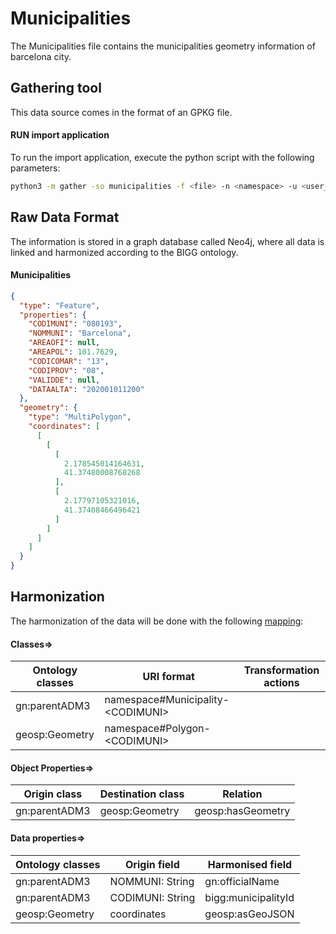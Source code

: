 # Municipalities

The Municipalities file contains the municipalities geometry information of barcelona city.

## Gathering tool

This data source comes in the format of an GPKG file.

#### RUN import application

To run the import application, execute the python script with the following parameters:

```bash
python3 -m gather -so municipalities -f <file> -n <namespace> -u <user_importing> -tz <file_timezone> -st <storage>
```

## Raw Data Format

The information is stored in a graph database called Neo4j, where all data is linked and harmonized according to the
BIGG ontology.

#### Municipalities

````json
{
  "type": "Feature",
  "properties": {
    "CODIMUNI": "080193",
    "NOMMUNI": "Barcelona",
    "AREAOFI": null,
    "AREAPOL": 101.7629,
    "CODICOMAR": "13",
    "CODIPROV": "08",
    "VALIDDE": null,
    "DATAALTA": "202001011200"
  },
  "geometry": {
    "type": "MultiPolygon",
    "coordinates": [
      [
        [
          [
            2.178545014164631,
            41.37480008768268
          ],
          [
            2.17797105321016,
            41.37408466496421
          ]
        ]
      ]
    ]
  }
}
````

## Harmonization

The harmonization of the data will be done with the following [mapping](mapping.yaml):

#### Classes=>

| Ontology classes | URI format                              | Transformation actions |
|------------------|-----------------------------------------|------------------------|
| gn:parentADM3    | namespace#Municipality-&lt;CODIMUNI&gt; |                        |
| geosp:Geometry   | namespace#Polygon-&lt;CODIMUNI&gt;      |                        |

#### Object Properties=>

| Origin class  | Destination class | Relation          |
|---------------|-------------------|-------------------|
| gn:parentADM3 | geosp:Geometry    | geosp:hasGeometry |

#### Data properties=>

| Ontology classes | Origin field     | Harmonised field    |
|------------------|------------------|---------------------|
| gn:parentADM3    | NOMMUNI: String  | gn:officialName     |
| gn:parentADM3    | CODIMUNI: String | bigg:municipalityId |
| geosp:Geometry   | coordinates      | geosp:asGeoJSON     |



